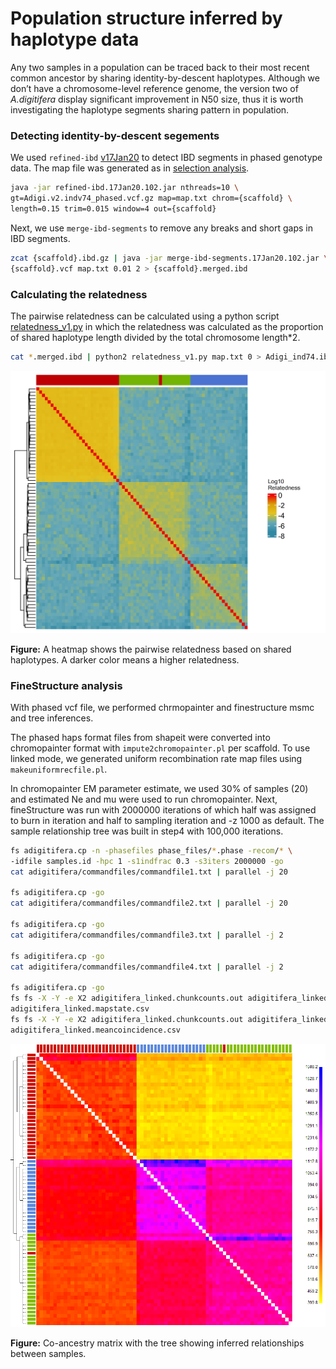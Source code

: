 Population structure inferred by haplotype data
================

Any two samples in a population can be traced back to their most recent
common ancestor by sharing identity-by-descent haplotypes. Although we
don’t have a chromosome-level reference genome, the version two of
*A.digitifera* display significant improvement in N50 size, thus it is
worth investigating the haplotype segments sharing pattern in
population.

### Detecting identity-by-descent segements

We used `refined-ibd`
[v17Jan20](https://faculty.washington.edu/browning/refined-ibd.html) to
detect IBD segments in phased genotype data. The map file was generated
as in [selection analysis](06.selection_analysis.md).

``` bash
java -jar refined-ibd.17Jan20.102.jar nthreads=10 \
gt=Adigi.v2.indv74_phased.vcf.gz map=map.txt chrom={scaffold} \
length=0.15 trim=0.015 window=4 out={scaffold}
```

Next, we use `merge-ibd-segments` to remove any breaks and short gaps in
IBD segments.

``` bash
zcat {scaffold}.ibd.gz | java -jar merge-ibd-segments.17Jan20.102.jar \
{scaffold}.vcf map.txt 0.01 2 > {scaffold}.merged.ibd
```

### Calculating the relatedness

The pairwise relatedness can be calculated using a python script
[relatedness\_v1.py](http://faculty.washington.edu/sguy/ibd_relatedness.html)
in which the relatedness was calculated as the proportion of shared
haplotype length divided by the total chromosome length\*2.

``` bash
cat *.merged.ibd | python2 relatedness_v1.py map.txt 0 > Adigi_ind74.ibd_relatedness.txt
```

<img src="06.ibd_finestructure_files/figure-gfm/ibd-relatedness-plot-1.png" width="576" />

**Figure:** A heatmap shows the pairwise relatedness based on shared
haplotypes. A darker color means a higher relatedness.

### FineStructure analysis

With phased vcf file, we performed chrmopainter and finestructure msmc
and tree inferences.

The phased haps format files from shapeit were converted into
chromopainter format with `impute2chromopainter.pl` per scaffold. To use
linked mode, we generated uniform recombination rate map files using
`makeuniformrecfile.pl`.

In chromopainter EM parameter estimate, we used 30% of samples (20) and
estimated Ne and mu were used to run chromopainter. Next, fineStructure
was run with 2000000 iterations of which half was assigned to burn in
iteration and half to sampling iteration and -z 1000 as default. The
sample relationship tree was built in step4 with 100,000 iterations.

``` bash
fs adigitifera.cp -n -phasefiles phase_files/*.phase -recom/* \
-idfile samples.id -hpc 1 -s1indfrac 0.3 -s3iters 2000000 -go
cat adigitifera/commandfiles/commandfile1.txt | parallel -j 20

fs adigitifera.cp -go
cat adigitifera/commandfiles/commandfile2.txt | parallel -j 20

fs adigitifera.cp -go
cat adigitifera/commandfiles/commandfile3.txt | parallel -j 2

fs adigitifera.cp -go
cat adigitifera/commandfiles/commandfile4.txt | parallel -j 2

fs adigitifera.cp -go
fs fs -X -Y -e X2 adigitifera_linked.chunkcounts.out adigitifera_linked_tree.xml \
adigitifera_linked.mapstate.csv
fs fs -X -Y -e X2 adigitifera_linked.chunkcounts.out adigitifera_linked_mcmc.xml \
adigitifera_linked.meancoincidence.csv
```

![img](figures/fs_co-ancestry_matrix.png)

**Figure:** Co-ancestry matrix with the tree showing inferred
relationships between samples.
